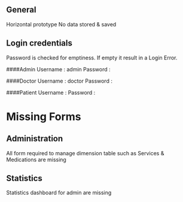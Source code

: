 ## General
Horizontal prototype
No data stored & saved


## Login credentials
Password is checked for emptiness. If empty it result in a Login Error.

####Admin
    Username : admin
    Password : <anything>

####Doctor
    Username : doctor
    Password : <anything>


####Patient
    Username : <anything>
    Password : <anything>


# Missing Forms

## Administration
All form required to manage dimension table such as Services & Medications are missing

## Statistics
Statistics dashboard for admin are missing



